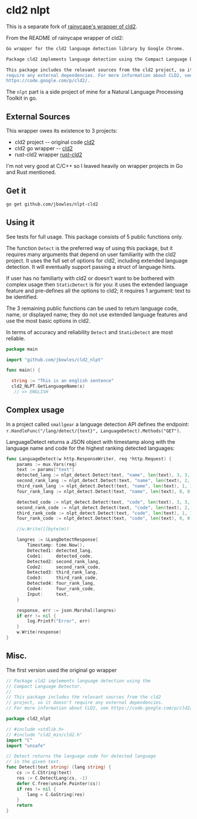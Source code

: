 # cld2 nlpt
This is a separate fork of [rainycape's wrapper of cld2](https://github.com/rainycape/cld2).

From the README of rainycape wrapper of cld2:

```sh
Go wrapper for the cld2 language detection library by Google Chrome.

Package cld2 implements language detection using the Compact Language Detector.

This package includes the relevant sources from the cld2 project, so it doesn't
require any external dependencies. For more information about CLD2, see
https://code.google.com/p/cld2/.
```

The `nlpt` part is a side project of mine for a Natural Language Processing Toolkit in go.

## External Sources
This wrapper owes its existence to 3 projects:

* cld2 project -- original code [cld2](https://code.google.com/p/cld2/)
* cld2 go wrapper -- [cld2](https://github.com/rainycape/cld2)
* rust-cld2 wrapper [rust-cld2](https://github.com/emk/rust-cld2)

I'm not very good at C/C++ so I leaved heavily on wrapper projects in Go and Rust mentioned.


## Get it

```sh
go get github.com/jbowles/nlpt-cld2
```

## Using it
See tests for full usage. This package consists of 5 public functions only.

The function `Detect` is the preferred way of using this package, but it requires many arguments that depend on user familiarity with the cld2 project. It uses the full set of options for cld2, including extended language detection. It will eventually support passing a struct of language hints.

If user has no familiarty with cld2 or doesn't want to be bothered with complex usage then `StaticDetect` is for you: it uses the extended language feature and pre-defines all the options to cld2; it requires 1 argument: text to be identified.

The 3 remaining public functions can be used to return language code, name, or displayed name; they do not use extended language features and use the most basic options in cld2.

In terms of accuracy and reliability `Detect` and `StaticDetect` are most reliable.

```go
package main

import "github.com/jbowles/cld2_nlpt"

func main() {

  string := "This is an english sentence"
  cld2_NLPT.GetLanguageName(s)
   // => ENGLISH
```

## Complex usage
In a project called `smallgear` a language detection API defines the endpoint: `r.HandleFunc("/lang/detect/{text}", LanguageDetect).Methods("GET")`.

LanguageDetect returns a JSON object with timestamp along with the language name and code for the highest ranking detected languages:

```go
func LanguageDetect(w http.ResponseWriter, req *http.Request) {
	params := mux.Vars(req)
	text := params["text"]
	detected_lang := nlpt_detect.Detect(text, "name", len(text), 3, 3, 3)
	second_rank_lang := nlpt_detect.Detect(text, "name", len(text), 2, 2, 2)
	third_rank_lang := nlpt_detect.Detect(text, "name", len(text), 1, 1, 1)
	four_rank_lang := nlpt_detect.Detect(text, "name", len(text), 0, 0, 0)

	detected_code := nlpt_detect.Detect(text, "code", len(text), 3, 3, 3)
	second_rank_code := nlpt_detect.Detect(text, "code", len(text), 2, 2, 2)
	third_rank_code := nlpt_detect.Detect(text, "code", len(text), 1, 1, 1)
	four_rank_code := nlpt_detect.Detect(text, "code", len(text), 0, 0, 0)

	//w.Write([]byte(m))

	langres := &LangDetectResponse{
		Timestamp: time.Now(),
		Detected1: detected_lang,
		Code1:     detected_code,
		Detected2: second_rank_lang,
		Code2:     second_rank_code,
		Detected3: third_rank_lang,
		Code3:     third_rank_code,
		Detected4: four_rank_lang,
		Code4:     four_rank_code,
		Input:     text,
	}

	response, err := json.Marshal(langres)
	if err != nil {
		log.Printf("Error", err)
	}
	w.Write(response)
}
```


## Misc.
The first version used the original go wrapper

```go
// Package cld2 implements language detection using the
// Compact Language Detector.
//
// This package includes the relevant sources from the cld2
// project, so it doesn't require any external dependencies.
// For more information about CLD2, see https://code.google.com/p/cld2/.

package cld2_nlpt

// #include <stdlib.h>
// #include "cld2_min/cld2.h"
import "C"
import "unsafe"

// Detect returns the language code for detected language
// in the given text.
func Detect(text string) (lang string) {
	cs := C.CString(text)
	res := C.DetectLang(cs, -1)
	defer C.free(unsafe.Pointer(cs))
	if res != nil {
		lang = C.GoString(res)
	}
	return
}
```
